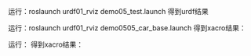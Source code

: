 运行：roslaunch urdf01_rviz demo05_test.launch
得到urdf结果

运行：roslaunch urdf01_rviz demo0505_car_base.launch
得到xacro结果：

运行：
得到xacro结果：
